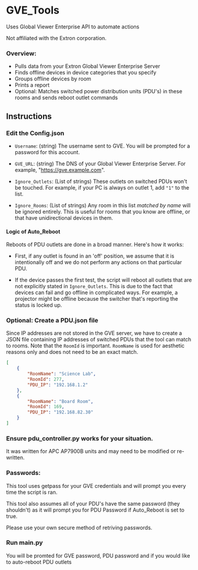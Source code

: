 # GVE_Tools
Uses Global Viewer Enterprise API to automate actions

Not affiliated with the Extron corporation.

### Overview:
- Pulls data from your Extron Global Viewer Enterprise Server
- Finds offline devices in device categories that you specify
- Groups offline devices by room
- Prints a report
- Optional: Matches switched power distribution units (PDU's) in these rooms and sends reboot outlet commands
## Instructions

### Edit the Config.json

- `Username`: (string) The username sent to GVE. You will be prompted for a password for this account.

- `GVE_URL`: (string) The DNS of your Global Viewer Enterprise Server. For example, "https://gve.example.com".

- `Ignore_Outlets`: (List of strings) These outlets on switched PDUs won't be touched. For example, if your PC is always on outlet 1, add `"1"` to the list.

- `Ignore_Rooms`: (List of strings) Any room in this list *matched by name* will be ignored entirely. This is useful for rooms that you know are offline, or that have unidirectional devices in them.

#### Logic of Auto_Reboot

Reboots of PDU outlets are done in a broad manner. Here's how it works:

- First, if any outlet is found in an 'off' position, we assume that it is intentionally off and we do not perform any actions on that particular PDU.

- If the device passes the first test, the script will reboot all outlets that are not explicitly stated in `Ignore_Outlets`. This is due to the fact that devices can fail and go offline in complicated ways. For example, a projector might be offline because the switcher that's reporting the status is locked up.

### Optional: Create a PDU.json file

Since IP addresses are not stored in the GVE server, we have to create a JSON file containing IP addresses of switched PDUs that the tool can match to rooms. Note that the `RoomId` is important. `RoomName` is used for aesthetic reasons only and does not need to be an exact match.

```json
[
    {
        "RoomName": "Science Lab",
        "RoomId": 277,
        "PDU_IP": "192.168.1.2"
    },
    {
        "RoomName": "Board Room",
        "RoomId": 169,
        "PDU_IP": "192.168.82.30"
    }
]
```



### Ensure pdu_controller.py works for your situation.
It was written for APC AP7900B units and may need to be modified or re-written.

### Passwords:
This tool uses getpass for your GVE credentials and will prompt you every time the script is ran.

This tool also assumes all of your PDU's have the same password (they shouldn't) as it will prompt you for PDU Password if Auto_Reboot is set to true.  

Please use your own secure method of retriving passwords.

### Run main.py
You will be promted for GVE password, PDU password and if you would like to auto-reboot PDU outlets

